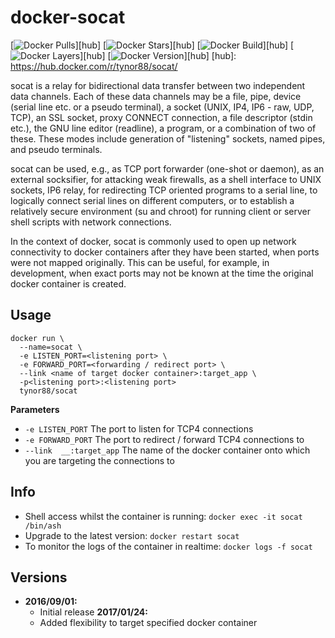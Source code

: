 # docker-socat
[![Docker Pulls](https://img.shields.io/docker/pulls/tynor88/socat.svg)][hub]
[![Docker Stars](https://img.shields.io/docker/stars/tynor88/socat.svg)][hub]
[![Docker Build](https://img.shields.io/docker/automated/tynor88/socat.svg)][hub]
[![Docker Layers](https://images.microbadger.com/badges/image/tynor88/socat.svg)][hub]
[![Docker Version](https://images.microbadger.com/badges/version/tynor88/socat.svg)][hub]
[hub]: https://hub.docker.com/r/tynor88/socat/

socat is a relay for bidirectional data transfer between two independent data
channels. Each of these data channels may be a file, pipe, device (serial line
etc. or a pseudo terminal), a socket (UNIX, IP4, IP6 - raw, UDP, TCP), an
SSL socket, proxy CONNECT connection, a file descriptor (stdin etc.), the GNU
line editor (readline), a program, or a combination of two of these. 
These modes include generation of "listening" sockets, named pipes, and pseudo
terminals.

socat can be used, e.g., as TCP port forwarder (one-shot or daemon), as an
external socksifier, for attacking weak firewalls, as a shell interface to UNIX
sockets, IP6 relay, for redirecting TCP oriented programs to a serial line, to
logically connect serial lines on different computers, or to establish a
relatively secure environment (su and  chroot) for running client or server
shell scripts with network connections. 

In the context of docker, socat is commonly used to open up network connectivity
to docker containers after they have been started, when ports were not mapped
originally.  This can be useful, for example, in development, when exact ports
may not be known at the time the original docker container is created.

## Usage

```
docker run \
  --name=socat \
  -e LISTEN_PORT=<listening port> \
  -e FORWARD_PORT=<forwarding / redirect port> \
  --link <name of target docker container>:target_app \
  -p<listening port>:<listening port>
  tynor88/socat
```

**Parameters**

* `-e LISTEN_PORT` The port to listen for TCP4 connections
* `-e FORWARD_PORT` The port to redirect / forward TCP4 connections to
* `--link  __:target_app` The name of the docker container onto which you are targeting the connections to
## Info

* Shell access whilst the container is running: `docker exec -it socat /bin/ash`
* Upgrade to the latest version: `docker restart socat`
* To monitor the logs of the container in realtime: `docker logs -f socat`

## Versions

+ **2016/09/01:**
  * Initial release
  **2017/01/24:**
  * Added flexibility to target specified docker container
